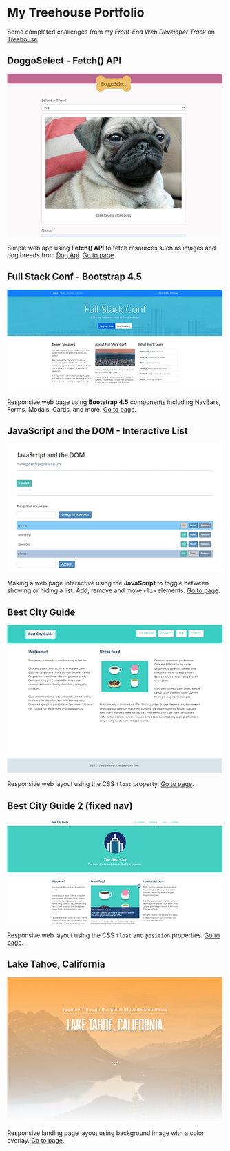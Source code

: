 # My Treehouse Portfolio

Some completed challenges from my _Front-End Web Developer Track_ on [Treehouse](https://teamtreehouse.com/).

## DoggoSelect - Fetch() API

[![Image](./project-images/doggo.png)](https://luisgerardodev.github.io/treehouse-portfolio/doggo/)

Simple web app using **Fetch() API** to fetch resources such as images and dog breeds from [Dog Api](https://dog.ceo/dog-api/). [Go to page](https://luisgerardodev.github.io/treehouse-portfolio/doggo/).

## Full Stack Conf - Bootstrap 4.5

[![Image](./project-images/fullstack-conf.png)](https://luisgerardodev.github.io/treehouse-portfolio/fullstack-conf/)

Responsive web page using **Bootstrap 4.5** components including NavBars, Forms, Modals, Cards, and more. [Go to page](https://luisgerardodev.github.io/treehouse-portfolio/fullstack-conf/).

## JavaScript and the DOM - Interactive List

[![Image](./project-images/js-list.png)](https://luisgerardodev.github.io/treehouse-portfolio/js-list/)

Making a web page interactive using the **JavaScript** to toggle between showing or hiding a list. Add, remove and move `<li>` elements. [Go to page](https://luisgerardodev.github.io/treehouse-portfolio/js-list/).

## Best City Guide

[![Image](./project-images/best-city-guide.png)](https://luisgerardodev.github.io/treehouse-portfolio/css-floats/)

Responsive web layout using the CSS `float` property. [Go to page](https://luisgerardodev.github.io/treehouse-portfolio/css-floats/).

## Best City Guide 2 (fixed nav)

[![Image](./project-images/best-city-guide-2.png)](https://luisgerardodev.github.io/treehouse-portfolio/css-position/)

Responsive web layout using the CSS `float` and `position` properties. [Go to page](https://luisgerardodev.github.io/treehouse-portfolio/css-position/).

## Lake Tahoe, California

[![Image](./project-images/lake-tahoe.png)](https://luisgerardodev.github.io/treehouse-portfolio/css-shadows/)

Responsive landing page layout using background image with a color overlay. [Go to page](https://luisgerardodev.github.io/treehouse-portfolio/css-shadows/).
